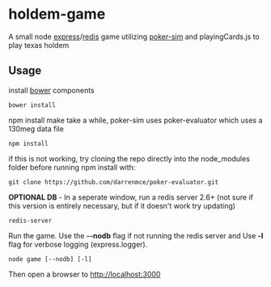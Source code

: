 holdem-game
===========

A small node [express](http://expressjs.com)/[redis](http://redis.io) game utilizing [poker-sim](http://github.com/darrenmce/poker-sim) and playingCards.js to play texas holdem


Usage
----------

install [bower](http://bower.io) components
```
bower install
```

npm install make take a while, poker-sim uses poker-evaluator which uses a 130meg data file

```
npm install
```

if this is not working, try cloning the repo directly into the node_modules folder before running npm install with:

```
git clone https://github.com/darrenmce/poker-evaluator.git
```

**OPTIONAL DB** - In a seperate window, run a redis server 2.6+ (not sure if this version is entirely necessary, but if it doesn't work try updating)
```
redis-server
```

Run the game. Use the **--nodb** flag if not running the redis server and Use **-l** flag for verbose logging (express.logger).
```
node game [--nodb] [-l]
```

Then open a browser to [http://localhost:3000](http://localhost:3000)
